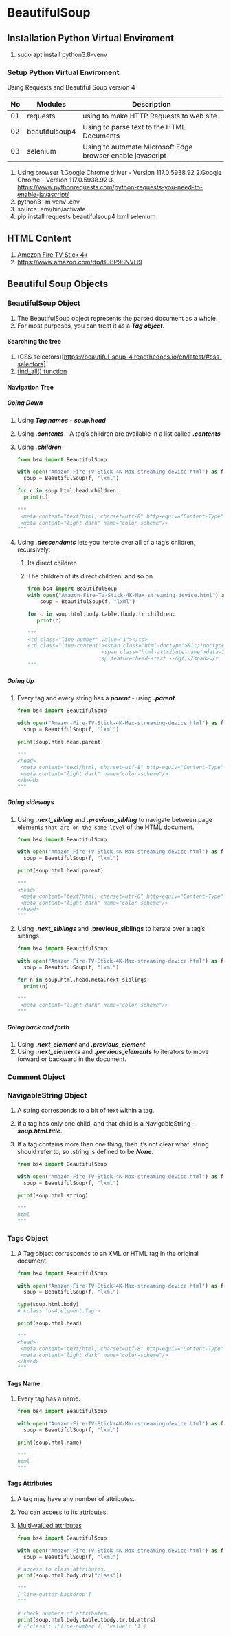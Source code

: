 # BeautifulSoup

## Installation Python Virtual Enviroment

1. sudo apt install python3.8-venv

### Setup Python Virtual Enviroment

Using Requests and Beautiful Soup version 4

| No  | Modules        | Description                                                |
| --- | -------------- | ---------------------------------------------------------- |
| 01  | requests       | using to make HTTP Requests to web site                    |
| 02  | beautifulsoup4 | Using to parse text to the HTML Documents                  |
| 03  | selenium       | Using to automate Microsoft Edge browser enable javascript |

1. Using browser
   1.Google Chrome driver - Version 117.0.5938.92
   2.Google Chrome - Version 117.0.5938.92
   3. https://www.pythonrequests.com/python-requests-you-need-to-enable-javascript/
2. python3 -m venv .env
3. source .env/bin/activate
4. pip install requests beautifulsoup4 lxml selenium

## HTML Content

1. [Amozon Fire TV Stick 4k](./Amazon-Fire-TV-Stick-4K-Max-streaming-device.html)
2. https://www.amazon.com/dp/B0BP9SNVH9

## Beautiful Soup Objects

### BeautifulSoup Object

1. The BeautifulSoup object represents the parsed document as a whole.
2. For most purposes, you can treat it as a ***Tag object***.

#### Searching the tree

1. (CSS selectors)[https://beautiful-soup-4.readthedocs.io/en/latest/#css-selectors]
2. [find_all() function](https://beautiful-soup-4.readthedocs.io/en/latest/#find-all)

#### Navigation Tree

##### Going Down

1. Using ***Tag names*** - ***soup.head***
2. Using ***.contents*** - A tag’s children are available in a list called ***.contents***
3. Using ***.children***
   
   ```python
   from bs4 import BeautifulSoup

   with open("Amazon-Fire-TV-Stick-4K-Max-streaming-device.html") as f:
     soup = BeautifulSoup(f, "lxml")

   for c in soup.html.head.children:
     print(c)
 
   """
    <meta content="text/html; charset=utf-8" http-equiv="Content-Type"/>
    <meta content="light dark" name="color-scheme"/>
   """
   ```

4. Using ***.descendants*** lets you iterate over all of a tag’s children, recursively: 
   1. Its direct children
   2. The children of its direct children, and so on.

      ```python
      from bs4 import BeautifulSoup
      with open("Amazon-Fire-TV-Stick-4K-Max-streaming-device.html") as f:
          soup = BeautifulSoup(f, "lxml")

      for c in soup.html.body.table.tbody.tr.children:
         print(c)

      """ 
      <td class="line-number" value="1"></td>
      <td class="line-content"><span class="html-doctype">&lt;!doctype html&gt;</span><span class="html-tag">&lt;html <span class="html-attribute-name">lang</span>="<span class="html-attribute-value">en-us</span>" <span class="html-attribute-name">class</span>="<span class="html-attribute-value">a-no-js</span>"
                              <span class="html-attribute-name">data-19ax5a9jf</span>="<span class="html-attribute-value">dingo</span>"&gt;</span><span class="html-comment">&lt;!--
                              sp:feature:head-start --&gt;</span></t      
      """
      ```

##### Going Up

1. Every tag and every string has a ***parent*** - using ***.parent***.
   
   ```python
   from bs4 import BeautifulSoup

   with open("Amazon-Fire-TV-Stick-4K-Max-streaming-device.html") as f:
     soup = BeautifulSoup(f, "lxml")

   print(soup.html.head.parent)
 
   """
   <head>
    <meta content="text/html; charset=utf-8" http-equiv="Content-Type"/>
    <meta content="light dark" name="color-scheme"/>
   </head>
   """
   ```

##### Going sideways

1. Using ***.next_sibling*** and ***.previous_sibling*** to navigate between page elements `that are on the same level` of the HTML document.
   
   ```python
   from bs4 import BeautifulSoup

   with open("Amazon-Fire-TV-Stick-4K-Max-streaming-device.html") as f:
     soup = BeautifulSoup(f, "lxml")

   print(soup.html.head.parent)
 
   """
   <head>
    <meta content="text/html; charset=utf-8" http-equiv="Content-Type"/>
    <meta content="light dark" name="color-scheme"/>
   </head>
   """
   ```

2. Using ***.next_siblings*** and **.previous_siblings** to iterate over a tag’s siblings
   
   ```python
   from bs4 import BeautifulSoup

   with open("Amazon-Fire-TV-Stick-4K-Max-streaming-device.html") as f:
     soup = BeautifulSoup(f, "lxml")

   for n in soup.html.head.meta.next_siblings:
     print(n)

   """
    <meta content="light dark" name="color-scheme"/>
   """
   ```

##### Going back and forth

1. Using ***.next_element*** and ***.previous_element***
2. Using ***.next_elements*** and ***.previous_elements*** to iterators to move forward or backward in the document.

### Comment Object
### NavigableString Object

1. A string corresponds to a bit of text within a tag.
2. If a tag has only one child, and that child is a NavigableString - ***soup.html.title***.
3. If a tag contains more than one thing, then it’s not clear what .string should refer to, so .string is defined to be ***None***.
   
   ```python
   from bs4 import BeautifulSoup

   with open("Amazon-Fire-TV-Stick-4K-Max-streaming-device.html") as f:
     soup = BeautifulSoup(f, "lxml")

   print(soup.html.string)

   """
   html
   """
   ```

### Tags Object

1. A Tag object corresponds to an XML or HTML tag in the original document.
   
   ```python
   from bs4 import BeautifulSoup

   with open("Amazon-Fire-TV-Stick-4K-Max-streaming-device.html") as f:
     soup = BeautifulSoup(f, "lxml")

   type(soup.html.body)
   # <class 'bs4.element.Tag'>

   print(soup.html.head)

   """
   <head>
    <meta content="text/html; charset=utf-8" http-equiv="Content-Type"/>
    <meta content="light dark" name="color-scheme"/>
   </head>
   """
   ```

#### Tags Name

1. Every tag has a name.
   
   ```python
   from bs4 import BeautifulSoup

   with open("Amazon-Fire-TV-Stick-4K-Max-streaming-device.html") as f:
     soup = BeautifulSoup(f, "lxml")

   print(soup.html.name)

   """
   html
   """
   ```

#### Tags Attributes

1. A tag may have any number of attributes.
2. You can access to its attributes.
3. [Multi-valued attributes](https://beautiful-soup-4.readthedocs.io/en/latest/#multi-valued-attributes)
   
   ```python
   from bs4 import BeautifulSoup

   with open("Amazon-Fire-TV-Stick-4K-Max-streaming-device.html") as f:
     soup = BeautifulSoup(f, "lxml")

   # access to class attributes.
   print(soup.html.body.div["class"])

   """
   ['line-gutter-backdrop']
   """

   # check numbers of attributes.
   print(soup.html.body.table.tbody.tr.td.attrs)
   # {'class': ['line-number'], 'value': '1'}
   ```

